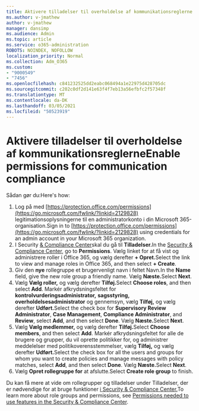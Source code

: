 ```yaml
---
title: Aktivere tilladelser til overholdelse af kommunikationsreglerne
ms.author: v-jmathew
author: v-jmathew
manager: dansimp
ms.audience: Admin
ms.topic: article
ms.service: o365-administration
ROBOTS: NOINDEX, NOFOLLOW
localization_priority: Normal
ms.collection: Adm_O365
ms.custom:
- "9000549"
- "7456"
ms.openlocfilehash: c841232525dd2eabc068494a1e22975d428705dc
ms.sourcegitcommit: c202c0df2d141e63f4f7eb13a56efbfc2f57348f
ms.translationtype: MT
ms.contentlocale: da-DK
ms.lasthandoff: 03/05/2021
ms.locfileid: "50523919"
---
```

# <a name="enable-permissions-for-communication-compliance"></a><span data-ttu-id="582ca-102">Aktivere tilladelser til overholdelse af kommunikationsreglerne</span><span class="sxs-lookup"><span data-stu-id="582ca-102">Enable permissions for communication compliance</span></span>

<span data-ttu-id="582ca-103">Sådan gør du:</span><span class="sxs-lookup"><span data-stu-id="582ca-103">Here's how:</span></span>

1. <span data-ttu-id="582ca-104">Log på med [https://protection.office.com/permissions](https://go.microsoft.com/fwlink/?linkid=2129828) legitimationsoplysningerne til en administratorkonto i din Microsoft 365-organisation.</span><span class="sxs-lookup"><span data-stu-id="582ca-104">Sign in to [https://protection.office.com/permissions](https://go.microsoft.com/fwlink/?linkid=2129828) using credentials for an admin account in your Microsoft 365 organization.</span></span>
2. <span data-ttu-id="582ca-105">I Security [& Compliance Center](https://go.microsoft.com/fwlink/?linkid=2101341)skal du gå til **Tilladelser.**</span><span class="sxs-lookup"><span data-stu-id="582ca-105">In the [Security & Compliance Center](https://go.microsoft.com/fwlink/?linkid=2101341), go to **Permissions**.</span></span> <span data-ttu-id="582ca-106">Vælg linket for at få vist og administrere roller i Office 365, og vælg derefter **\+ Opret.**</span><span class="sxs-lookup"><span data-stu-id="582ca-106">Select the link to view and manage roles in Office 365, and then select **\+ Create**.</span></span>
3. <span data-ttu-id="582ca-107">Giv den **nye** rollegruppe et brugervenligt navn i feltet Navn.</span><span class="sxs-lookup"><span data-stu-id="582ca-107">In the **Name** field, give the new role group a friendly name.</span></span> <span data-ttu-id="582ca-108">Vælg **Næste.**</span><span class="sxs-lookup"><span data-stu-id="582ca-108">Select **Next**.</span></span>
4. <span data-ttu-id="582ca-109">Vælg **Vælg roller,** og vælg derefter **Tilføj.**</span><span class="sxs-lookup"><span data-stu-id="582ca-109">Select **Choose roles**, and then select **Add**.</span></span> <span data-ttu-id="582ca-110">Markér afkrydsningsfeltet for **kontrolvurderingsadministrator,** **sagsstyring,** **overholdelsesadministrator** og gennemsyn, vælg **Tilføj,** og vælg derefter **Udført.**</span><span class="sxs-lookup"><span data-stu-id="582ca-110">Select the check box for **Supervisory Review Administrator**, **Case Management**, **Compliance Administrator**, and **Review**, select **Add**, and then select **Done**.</span></span> <span data-ttu-id="582ca-111">Vælg **Næste.**</span><span class="sxs-lookup"><span data-stu-id="582ca-111">Select **Next**.</span></span>
5. <span data-ttu-id="582ca-112">Vælg **Vælg medlemmer,** og vælg derefter **Tilføj.**</span><span class="sxs-lookup"><span data-stu-id="582ca-112">Select **Choose members**, and then select **Add**.</span></span> <span data-ttu-id="582ca-113">Markér afkrydsningsfeltet for alle de brugere og grupper, du vil oprette politikker for, og administrer meddelelser med politikoverensstemmelser, vælg **Tilføj,** og vælg derefter **Udført.**</span><span class="sxs-lookup"><span data-stu-id="582ca-113">Select the check box for all the users and groups for whom you want to create policies and manage messages with policy matches, select **Add**, and then select **Done**.</span></span> <span data-ttu-id="582ca-114">Vælg **Næste.**</span><span class="sxs-lookup"><span data-stu-id="582ca-114">Select **Next**.</span></span>
6. <span data-ttu-id="582ca-115">Vælg **Opret rollegruppe for** at afslutte.</span><span class="sxs-lookup"><span data-stu-id="582ca-115">Select **Create role group** to finish.</span></span>

<span data-ttu-id="582ca-116">Du kan få mere at vide om rollegrupper og tilladelser under Tilladelser, der er nødvendige for at bruge funktioner [i Security & Compliance Center.](https://go.microsoft.com/fwlink/?linkid=2114184)</span><span class="sxs-lookup"><span data-stu-id="582ca-116">To learn more about role groups and permissions, see [Permissions needed to use features in the Security & Compliance Center](https://go.microsoft.com/fwlink/?linkid=2114184).</span></span>
